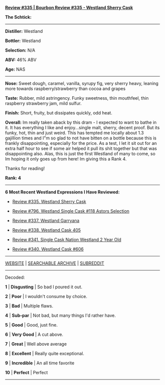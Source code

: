 
[**Review #335 | Bourbon Review #335 - Westland Sherry Cask**]( https://t8ke.review/review-335-westland-sherry-cask/)

**The Schtick:** 

-----

**Distiller:** Westland

**Bottler:** Westland

**Selection:** N/A

**ABV:**  46% ABV

**Age:** NAS 

-----

**Nose:**  Sweet dough, caramel, vanilla, syrupy fig, very sherry heavy, leaning more towards raspberry/strawberry than cocoa and grapes

**Taste:** Rubber, mild astringency. Funky sweetness, thin mouthfeel, thin raspberry strawberry jam, mild sulfur.

**Finish:** Short, fruity, but dissipates quickly, odd heat.

**Overall:** Im really taken aback by this dram - I expected to want to bathe in it. It has everything I like and enjoy...single malt, sherry, decent proof. But its funky, hot, thin and just weird. This has tempted me locally about 1.3 gajillion times and I"m so glad to not have bitten on a bottle because this is frankly disappointing, especially for the price. As a test, I let it sit out for an extra half hour to see if some air helped it pull its shit together but that was disappointing also. Alas, this is just the first Westland of many to come, so Im hoping it only goes up from here! Im giving this a Rank 4.

Thanks for reading!

**Rank: 4**

----- 

**6 Most Recent Westland Expressions I Have Reviewed:** 

- [Review #335. Westland Sherry Cask]( https://t8ke.review/review-335-westland-sherry-cask/) 

- [Review #796. Westland Single Cask #118 Astors Selection]( https://t8ke.review/review-796-westland-single-cask-118-astor-selection/) 

- [Review #337. Westland Garryana]( https://t8ke.review/review-337-westland-garryana/) 

- [Review #338. Westland Cask 405]( https://t8ke.review/review-338-westland-cask-405/) 

- [Review #341. Single Cask Nation Westland 2 Year Old]( https://t8ke.review/review-341-westland-single-cask-nation/) 

- [Review #340. Westland Cask #606]( https://t8ke.review/review-340-westland-cask-606/) 

-----

[WEBSITE](https://t8ke.review) | [SEARCHABLE ARCHIVE](https://t8ke.review/review-archive/) | [SUBREDDIT](https://reddit.com/r/t8kereviews)

-----

Decoded:

**1** | **Disgusting** | So bad I poured it out.

**2** | **Poor** | I wouldn't consume by choice.

**3** | **Bad** | Multiple flaws.

**4** | **Sub-par** | Not bad, but many things I'd rather have.

**5** | **Good** | Good, just fine.

**6** | **Very Good** | A cut above.

**7** | **Great** | Well above average

**8** | **Excellent** | Really quite exceptional.

**9** | **Incredible** | An all time favorite

**10** | **Perfect** | Perfect

----

